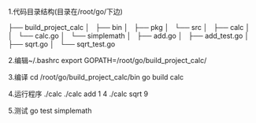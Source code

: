 1.代码目录结构(目录在/root/go/下边)

├── build_project_calc
│   ├── bin
│   ├── pkg
│   └── src
│       ├── calc
│       │   └── calc.go
│       └── simplemath
│           ├── add.go
│           ├── add_test.go
│           ├── sqrt.go
│           └── sqrt_test.go

2.编辑~/.bashrc
export GOPATH=/root/go/build_project_calc/

3.编译
cd /root/go/build_project_calc/bin
go build calc

4.运行程序
./calc
./calc add 1 4
./calc sqrt 9

5.测试
go test simplemath
